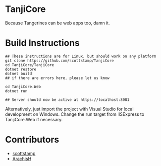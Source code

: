 # TanjiCore

Because Tangerines can be web apps too, damn it.
##

# Build Instructions
```
## These instructions are for Linux, but should work on any platform
git clone https://github.com/scottstamp/TanjiCore
cd TanjiCore/TanjiCore
dotnet restore
dotnet build
## if there are errors here, please let us know

cd TanjiCore.Web
dotnet run

## Server should now be active at https://localhost:8081
```

Alternatively, just import the project with Visual Studio for local development on Windows. Change the run target from IISExpress to TanjiCore.Web if necessary.
##

# Contributors
- [scottstamp](https://github.com/scottstamp)
- [ArachisH](https://github.com/ArachisH)